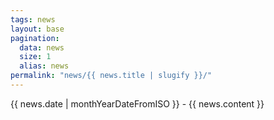 ```yaml
---
tags: news
layout: base
pagination:
  data: news
  size: 1
  alias: news
permalink: "news/{{ news.title | slugify }}/"
---
```


{{ news.date | monthYearDateFromISO }} - {{ news.content }}